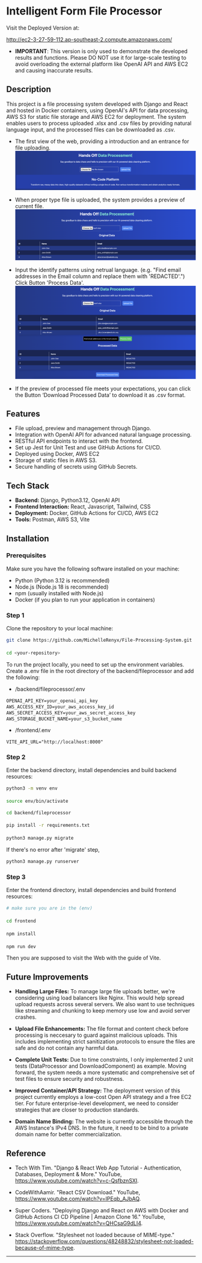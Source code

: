 # Intelligent Form File Processor
Visit the Deployed Version at: 

http://ec2-3-27-59-112.ap-southeast-2.compute.amazonaws.com/
- **IMPORTANT**: This version is only used to demonstrate the developed results and functions. Please DO NOT use it for large-scale testing to avoid overloading the external platform like OpenAI API and AWS EC2 and causing inaccurate results.
## Description
This project is a file processing system developed with Django and React and hosted in Docker containers, using OpenAI's API for data processing, AWS S3 for static file storage and AWS EC2 for deployment. The system enables users to process uploaded .xlsx and .csv files by providing natural language input, and the processed files can be downloaded as .csv.

- The first view of the web, providing a introduction and an entrance for file uploading.
![FirstView](/firstview.png)

- When proper type file is uploaded, the system provides a preview of current file.
![FileUploadedView](/fileuploaded.png)

- Input the identify patterns using netrual language. (e.g. "Find email addresses in the Email column and replace
them with 'REDACTED'.") Click Button 'Process Data'.
![ProcessedView](/processed.png)

- If the preview of processed file meets your expectations, you can click the Button ‘Download Processed Data’ to download it as .csv format.

## Features
- File upload, preview and management through Django.
- Integration with OpenAI API for advanced natural language processing.
- RESTful API endpoints to interact with the frontend.
- Set up Jest for Unit Test and use GitHub Actions for CI/CD.
- Deployed using Docker, AWS EC2
- Storage of static files in AWS S3.
- Secure handling of secrets using GitHub Secrets.

## Tech Stack
- **Backend:** Django, Python3.12, OpenAI API
- **Frontend Interaction:** React, Javascript, Tailwind, CSS
- **Deployment:** Docker, GitHub Actions for CI/CD, AWS EC2
- **Tools:** Postman, AWS S3, Vite

## Installation
### Prerequisites
Make sure you have the following software installed on your machine:
- Python (Python 3.12 is recommended)
- Node.js (Node.js 18 is recommended)
- npm (usually installed with Node.js)
- Docker (if you plan to run your application in containers)
### Step 1
Clone the repository to your local machine:
```bash
git clone https://github.com/MichelleRenyx/File-Processing-System.git

cd <your-repository>
```
To run the project locally, you need to set up the environment variables. Create a .env file in the root directory of the backend/fileprocessor and add the following:
- /backend/fileprocessor/.env
```env
OPENAI_API_KEY=your_openai_api_key
AWS_ACCESS_KEY_ID=your_aws_access_key_id
AWS_SECRET_ACCESS_KEY=your_aws_secret_access_key
AWS_STORAGE_BUCKET_NAME=your_s3_bucket_name
```
- /frontend/.env
```env
VITE_API_URL="http://localhost:8000"
```
### Step 2
Enter the backend directory, install dependencies and build backend resources:
```bash
python3 -m venv env

source env/bin/activate
```
```bash
cd backend/fileprocessor

pip install -r requirements.txt

python3 manage.py migrate
```
If there's no error after 'migrate' step,
```bash
python3 manage.py runserver
```
### Step 3
Enter the frontend directory, install dependencies and build frontend resources:
```bash
# make sure you are in the (env)

cd frontend

npm install

npm run dev
```
Then you are supposed to visit the Web with the guide of Vite.

## Future Improvements
* **Handling Large Files:** To manage large file uploads better, we're considering using load balancers like Nginx. This would help spread upload requests across several servers. We also want to use techniques like streaming and chunking to keep memory use low and avoid server crashes.

* **Upload File Enhancements:** The file format and content check before processing is neccesary to guard against malicious uploads. This includes implementing strict sanitization protocols to ensure the files are safe and do not contain any harmful data.

* **Complete Unit Tests:** Due to time constraints, I only implemented 2 unit tests (DataProcessor and DownloadComponent) as example. Moving forward, the system needs a more systematic and comprehensive set of test files to ensure security and robustness.

* **Improved Container/API Strategy:** The deployment version of this project currently employs a low-cost Open API strategy and a free EC2 tier. For future enterprise-level development, we need to consider strategies that are closer to production standards.

* **Domain Name Binding:** The website is currently accessible through the AWS Instance's IPv4 DNS. In the future, it need to be bind to a private domain name for better commercialization.

## Reference
- Tech With Tim. "Django & React Web App Tutorial - Authentication, Databases, Deployment & More." YouTube, https://www.youtube.com/watch?v=c-QsfbznSXI.

- CodeWithAamir. "React CSV Download." YouTube, https://www.youtube.com/watch?v=IPEqb_AJbAQ.

- Super Coders. "Deploying Django and React on AWS with Docker and GitHub Actions CI CD Pipeline | Amazon Clone 16." YouTube, https://www.youtube.com/watch?v=QHCsaG9dLI4.

- Stack Overflow. "Stylesheet not loaded because of MIME-type." https://stackoverflow.com/questions/48248832/stylesheet-not-loaded-because-of-mime-type.




---
